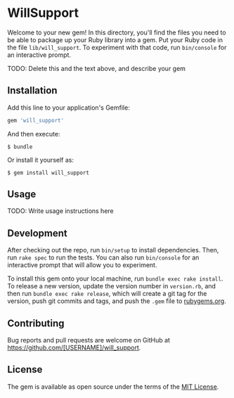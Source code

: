 # WillSupport

Welcome to your new gem! In this directory, you'll find the files you need to be able to package up your Ruby library into a gem. Put your Ruby code in the file `lib/will_support`. To experiment with that code, run `bin/console` for an interactive prompt.

TODO: Delete this and the text above, and describe your gem

## Installation

Add this line to your application's Gemfile:

```ruby
gem 'will_support'
```

And then execute:

    $ bundle

Or install it yourself as:

    $ gem install will_support

## Usage

TODO: Write usage instructions here

## Development

After checking out the repo, run `bin/setup` to install dependencies. Then, run `rake spec` to run the tests. You can also run `bin/console` for an interactive prompt that will allow you to experiment.

To install this gem onto your local machine, run `bundle exec rake install`. To release a new version, update the version number in `version.rb`, and then run `bundle exec rake release`, which will create a git tag for the version, push git commits and tags, and push the `.gem` file to [rubygems.org](https://rubygems.org).

## Contributing

Bug reports and pull requests are welcome on GitHub at https://github.com/[USERNAME]/will_support.


## License

The gem is available as open source under the terms of the [MIT License](http://opensource.org/licenses/MIT).

